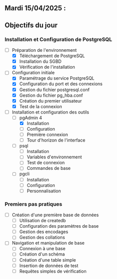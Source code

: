## Mardi 15/04/2025 :

## Objectifs du jour

### Installation et Configuration de PostgreSQL

- [ ] Préparation de l'environnement
  - [x] Téléchargement de PostgreSQL
  - [x] Installation du SGBD
  - [x] Vérification de l'installation

- [ ] Configuration initiale
  - [x] Paramétrage du service PostgreSQL
  - [x] Configuration du port et des connexions
  - [x] Gestion du fichier postgresql.conf
  - [x] Gestion du fichier pg_hba.conf
  - [x] Création du premier utilisateur
  - [x] Test de la connexion

- [ ] Installation et configuration des outils
  - [ ] pgAdmin 4
    - [x] Installation
    - [ ] Configuration
    - [ ] Première connexion
    - [ ] Tour d'horizon de l'interface
  - [ ] psql
    - [ ] Installation
    - [ ] Variables d'environnement
    - [ ] Test de connexion
    - [ ] Commandes de base
  - [ ] pgcli
    - [ ] Installation
    - [ ] Configuration
    - [ ] Personnalisation

### Premiers pas pratiques

- [ ] Création d'une première base de données
  - [ ] Utilisation de createdb
  - [ ] Configuration des paramètres de base
  - [ ] Gestion des encodages
  - [ ] Gestion des collations

- [ ] Navigation et manipulation de base
  - [ ] Connexion à une base
  - [ ] Création d'un schéma
  - [ ] Création d'une table simple
  - [ ] Insertion de données de test
  - [ ] Requêtes simples de vérification
